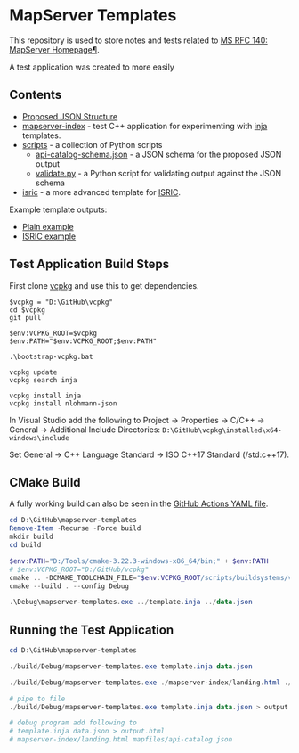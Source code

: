 ﻿# MapServer Templates

This repository is used to store notes and tests related to [MS RFC 140: MapServer Homepage¶](https://mapserver.org/development/rfc/ms-rfc-140.html).

A test application was created to more easily 

## Contents

- [Proposed JSON Structure](json.md)
- [mapserver-index](/mapserver-index/) - test C++ application for experimenting with [inja](https://github.com/pantor/inja) templates. 
- [scripts](/scripts/) - a collection of Python scripts
  - [api-catalog-schema.json](/scripts/api-catalog-schema.json) - a JSON schema for the proposed JSON output
  - [validate.py](/scripts/validate.py) - a Python script for validating output against the JSON schema
- [isric](/isric/) - a more advanced template for [ISRIC](https://www.isric.org/).

Example template outputs:

- [Plain example](https://geographika.github.io/mapserver-templates/output.html)
- [ISRIC example](https://geographika.github.io/mapserver-templates/)

## Test Application Build Steps

First clone [vcpkg](https://github.com/microsoft/vcpkg) and use this to get dependencies.

```
$vcpkg = "D:\GitHub\vcpkg"
cd $vcpkg
git pull

$env:VCPKG_ROOT=$vcpkg
$env:PATH="$env:VCPKG_ROOT;$env:PATH"

.\bootstrap-vcpkg.bat

vcpkg update
vcpkg search inja

vcpkg install inja
vcpkg install nlohmann-json
```

In Visual Studio add the following to Project → Properties → C/C++ → General → Additional Include Directories: `D:\GitHub\vcpkg\installed\x64-windows\include`

Set General → C++ Language Standard → ISO C++17 Standard (/std:c++17).

## CMake Build

A fully working build can also be seen in the [GitHub Actions YAML file](/.github/workflows/build.yml).

```ps1
cd D:\GitHub\mapserver-templates
Remove-Item -Recurse -Force build
mkdir build
cd build

$env:PATH="D:/Tools/cmake-3.22.3-windows-x86_64/bin;" + $env:PATH
# $env:VCPKG_ROOT="D:/GitHub/vcpkg"
cmake .. -DCMAKE_TOOLCHAIN_FILE="$env:VCPKG_ROOT/scripts/buildsystems/vcpkg.cmake" -A x64
cmake --build . --config Debug

.\Debug\mapserver-templates.exe ../template.inja ../data.json
```

## Running the Test Application

```ps1
cd D:\GitHub\mapserver-templates

./build/Debug/mapserver-templates.exe template.inja data.json

./build/Debug/mapserver-templates.exe ./mapserver-index/landing.html ./mapfiles/api-catalog.json

# pipe to file
./build/Debug/mapserver-templates.exe template.inja data.json > output.html

# debug program add following to 
# template.inja data.json > output.html
# mapserver-index/landing.html mapfiles/api-catalog.json
```
